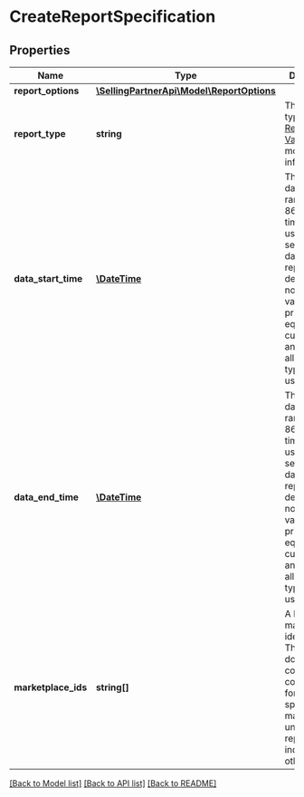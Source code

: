 # CreateReportSpecification

## Properties
Name | Type | Description | Notes
------------ | ------------- | ------------- | -------------
**report_options** | [**\SellingPartnerApi\Model\ReportOptions**](ReportOptions.md) |  | [optional] 
**report_type** | **string** | The report type. Refer to [Report Type Values](https://developer-docs.amazon.com/sp-api/docs/report-type-values) for more information. | 
**data_start_time** | [**\DateTime**](\DateTime.md) | The start of a date and time range, in ISO 8601 date time format, used for selecting the data to report. The default is now. The value must be prior to or equal to the current date and time. Not all report types make use of this. | [optional] 
**data_end_time** | [**\DateTime**](\DateTime.md) | The end of a date and time range, in ISO 8601 date time format, used for selecting the data to report. The default is now. The value must be prior to or equal to the current date and time. Not all report types make use of this. | [optional] 
**marketplace_ids** | **string[]** | A list of marketplace identifiers. The report document&#39;s contents will contain data for all of the specified marketplaces, unless the report type indicates otherwise. | 

[[Back to Model list]](../README.md#documentation-for-models) [[Back to API list]](../README.md#documentation-for-api-endpoints) [[Back to README]](../README.md)


